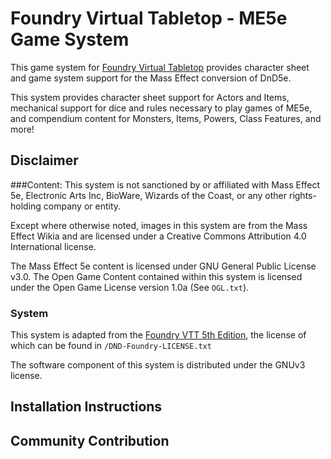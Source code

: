 # Foundry Virtual Tabletop - ME5e Game System

This game system for [Foundry Virtual Tabletop](http://foundryvtt.com) provides character sheet and game system 
support for the Mass Effect conversion of DnD5e.

This system provides character sheet support for Actors and Items, mechanical support for dice and rules necessary to
play games of ME5e, and compendium content for Monsters, Items, Powers, Class Features, and more!

## Disclaimer
###Content:
This system is not sanctioned by or affiliated with Mass Effect 5e, Electronic Arts Inc, BioWare, Wizards of the Coast, or any other rights-holding company or entity.

Except where otherwise noted, images in this system are from the Mass Effect Wikia and are licensed under a Creative Commons Attribution 4.0 International license.

The Mass Effect 5e content is licensed under GNU General Public License v3.0. The Open Game Content contained within this system is licensed under the Open Game License version 1.0a (See `OGL.txt`).

### System
This system is adapted from the [Foundry VTT 5th Edition](https://gitlab.com/foundrynet/dnd5e), the license of which can be found in `/DND-Foundry-LICENSE.txt`

The software component of this system is distributed under the GNUv3 license.

## Installation Instructions

[//]: # (To install and use the ME5e system for Foundry Virtual Tabletop, simply paste the following URL into the )

[//]: # (**Install System** dialog on the Setup menu of the application.)

[//]: # ()
[//]: # (https://gitlab.com/foundrynet/me5e/raw/master/system.json)

[//]: # ()
[//]: # (If you wish to manually install the system, you must clone or extract it into the ``Data/systems/me5e`` folder. You)

[//]: # (may do this by cloning the repository or downloading a zip archive from the)

[//]: # ([Releases Page]&#40;https://gitlab.com/foundrynet/me5e/-/releases&#41;.)

## Community Contribution

[//]: # (See the [CONTRIBUTING]&#40;/CONTRIBUTING.md&#41; file for information about how you can help this project.)
